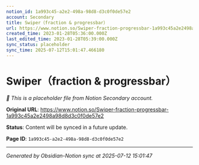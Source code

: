 ```yaml
---
notion_id: 1a993c45-a2e2-498a-98d8-d3c0f0de57e2
account: Secondary
title: Swiper（fraction & progressbar）
url: https://www.notion.so/Swiper-fraction-progressbar-1a993c45a2e2498a98d8d3c0f0de57e2
created_time: 2023-01-28T05:36:00.000Z
last_edited_time: 2023-01-28T05:39:00.000Z
sync_status: placeholder
sync_time: 2025-07-12T15:01:47.466180
---
```


# Swiper（fraction & progressbar）

*🔄 This is a placeholder file from Notion Secondary account.*

**Original URL**: https://www.notion.so/Swiper-fraction-progressbar-1a993c45a2e2498a98d8d3c0f0de57e2

**Status**: Content will be synced in a future update.

**Page ID**: `1a993c45-a2e2-498a-98d8-d3c0f0de57e2`

---

*Generated by Obsidian-Notion sync at 2025-07-12 15:01:47*
